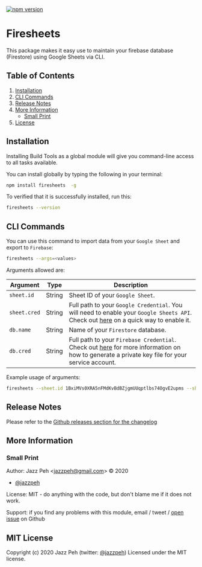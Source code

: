 [![npm version](https://badge.fury.io/js/firesheets.svg)](https://badge.fury.io/js/firesheets)

# Firesheets

This package makes it easy use to maintain your firebase database (Firestore) using Google Sheets via CLI.

## Table of Contents

1. [Installation](#installation)
2. [CLI Commands](#cli-commands)
3. [Release Notes](#release-notes)
4. [More Information](#more-information)
    * [Small Print](#small-print)
5. [License](#license)

## Installation

<a name="installation"></a>

Installing Build Tools as a global module will give you command-line access to all tasks available.

You can install globally by typing the following in your terminal:

```bash
npm install firesheets  -g
```

To verified that it is successfully installed, run this:

```bash
firesheets --version
```

## CLI Commands

<a name="cli-commands"></a>

You can use this command to import data from your `Google Sheet` and export to `Firebase`:

```bash
firesheets --args=<values>
```

Arguments allowed are:

| Argument | Type | Description |
|--------|--------|--------|
| `sheet.id` | String | Sheet ID of your `Google Sheet`.
| `sheet.cred` | String | Full path to your `Google Credential`. You will need to enable your `Google Sheets API`. Check out [here](https://developers.google.com/sheets/api/quickstart/nodejs) on a quick way to enable it.
| `db.name`| String | Name of your `Firestore` database.
| `db.cred`| String | Full path to your `Firebase Credential`. Check out [here](https://firebase.google.com/docs/admin/setup) for more information on how to generate a private key file for your service account.

Example usage of arguments:

```bash
firesheets --sheet.id 1BxiMVs0XRA5nFMdKvBdBZjgmUUqptlbs74OgvE2upms --sheet.cred /Users/john/.google/credentials.json --db.name firesheets-9e63f --db.cred /Users/john/.firebase/firesheets-9e63f-firebase-adminsdk-abcdef-ghi.json
```

## Release Notes

<a name="release-notes"></a>

Please refer to the [Github releases section for the changelog](https://github.com/jazzpeh/firesheets/releases)

## More Information

<a name="more-information"></a>

### Small Print

<a name="small-print"></a>

Author: Jazz Peh &lt;jazzpeh@gmail.com&gt; &copy; 2020

* [@jazzpeh](https://twitter.com/jazzpeh)

License: MIT - do anything with the code, but don't blame me if it does not work.

Support: if you find any problems with this module, email / tweet /
[open issue](https://github.com/jazzpeh/firesheets/issues) on Github

## MIT License

<a name="license"></a>

Copyright (c) 2020 Jazz Peh (twitter: [@jazzpeh](https://twitter.com/jazzpeh))
Licensed under the MIT license.
